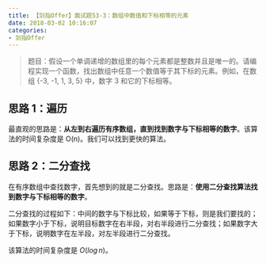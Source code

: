 ```yaml
---
title: 【剑指Offer】面试题53-3：数组中数值和下标相等的元素
date: 2018-03-02 10:16:07
categories:
- 剑指Offer
---
```


> 题目：假设一个单调递增的数组里的每个元素都是整数并且是唯一的。请编程实现一个函数，找出数组中任意一个数值等于其下标的元素。例如，在数组 {-3, -1, 1, 3, 5} 中，数字 3 和它的下标相等。

## 思路 1：遍历

最直观的思路是：**从左到右遍历有序数组，直到找到数字与下标相等的数字**。该算法的时间复杂度是 O(n)。我们可以找到更快的算法。

## 思路 2：二分查找

在有序数组中查找数字，首先想到的就是二分查找。思路是：**使用二分查找算法找到数字与下标相等的数字**。

二分查找的过程如下：中间的数字与下标比较，如果等于下标，则是我们要找的；如果数字小于下标，说明目标数字在右半段，对右半段进行二分查找；如果数字大于下标，说明数字在左半段，对左半段进行二分查找。

该算法的时间复杂度是 $O(log\,n)$。